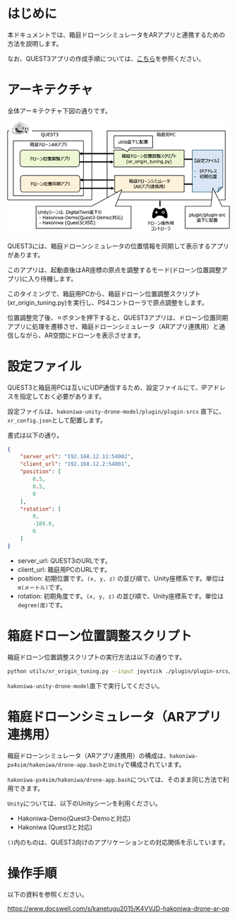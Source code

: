 # はじめに

本ドキュメントでは、箱庭ドローンシミュレータをARアプリと連携するための方法を説明します。

なお、QUEST3アプリの作成手順については、[こちら](./README-quest3.md)を参照ください。

# アーキテクチャ

全体アーキテクチャ下図の通りです。

![image](./images/quest3/arch.png)

QUEST3には、箱庭ドローンシミュレータの位置情報を同期して表示するアプリがあります。

このアプリは、起動直後はAR座標の原点を調整するモード(ドローン位置調整アプリ)に入り待機します。

このタイミングで、箱庭用PCから、箱庭ドローン位置調整スクリプト(xr_origin_tuning.py)を実行し、PS4コントローラで原点調整をします。

位置調整完了後、⚪︎ボタンを押下すると、QUEST3アプリは、ドローン位置同期アプリに処理を遷移させ、箱庭ドローンシミュレータ（ARアプリ連携用）と通信しながら、AR空間にドローンを表示させます。


# 設定ファイル

QUEST3と箱庭用PCは互いにUDP通信するため、設定ファイルにて、IPアドレスを指定しておく必要があります。

設定ファイルは、`hakoniwa-unity-drone-model/plugin/plugin-srcs` 直下に、`xr_config.json`として配置します。

書式は以下の通り。

```json
{
    "server_url": "192.168.12.11:54002",
    "client_url": "192.168.12.2:54001",
    "position": [
        0.5,
        0.5,
        0
    ],
    "rotation": [
        0,
        -109.0,
        0
    ]
}
```

- server_url: QUEST3のURLです。
- client_url: 箱庭用PCのURLです。
- position: 初期位置です。`(x, y, z)` の並び順で、Unity座標系です。単位は`m(メートル)`です。
- rotation: 初期角度です。`(x, y, z)` の並び順で、Unity座標系です。単位は`degree(度)`です。

# 箱庭ドローン位置調整スクリプト

箱庭ドローン位置調整スクリプトの実行方法は以下の通りです。

```bash
python utils/xr_origin_tuning.py --input joystick ./plugin/plugin-srcs/xr_config.json <QUEST3のIPアドレス>:38528
```

`hakoniwa-unity-drone-model`直下で実行してください。

# 箱庭ドローンシミュレータ（ARアプリ連携用）

箱庭ドローンシミュレータ（ARアプリ連携用）の構成は、`hakoniwa-px4sim/hakoniwa/drone-app.bash`と`Unity`で構成されています。

`hakoniwa-px4sim/hakoniwa/drone-app.bash`については、そのまま同じ方法で利用できます。

`Unity`については、以下のUnityシーンを利用ください。

 - Hakoniwa-Demo(Quest3-Demoと対応)
 - Hakoniwa (Quest3と対応)

`()`内のものは、QUEST3向けのアプリケーションとの対応関係を示しています。



# 操作手順

以下の資料を参照ください。

https://www.docswell.com/s/kanetugu2015/K4VVJD-hakoniwa-drone-ar-op
